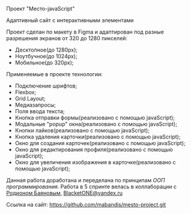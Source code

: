 Проект "Место-javaScript"

Адаптивный сайт с интерактивными элементами

Проект сделан по макету в Figma и адаптирован под разные разрешения экранов от 320 до 1280 пикселей:
 - Десктопное(до 1280рх);
 - Ноутбучное(до 1024рх);
 - Мобильное(до 320рх); 

Применяемые в проекте технологии:
 - Подключение шрифтов;
 - Flexbox;
 - Grid Layout;
 - Медиазапросы;
 - Поля ввода текста;
 - Кнопка отправки формы(реализовано с помощью javaScript);
 - Модальные "popup" окна(реализовано с помощью javaScript);
 - Кнопки лайков(реализовано с помощью javaScript);
 - Кнопка удаления карточки(реализовано с помощью javaScript);
 - Окно для создания карточек(реализовано с помощью javaScript);
 - Окно для редактирования профиля(реализовано с помощью javaScript);
 - Окно для увеличения изображения в карточке(реализовано с помощью javaScript);

 Данная работа доработана и переделана по принципам *ООП программирования*.
 Работа в 5 спринте велась в коллаборации с [Родионом Баяновым](https://github.com/Blacket1), BlacketONE@yandex.ru

Ссылка на сайт: https://github.com/mabandis/mesto-project.git


